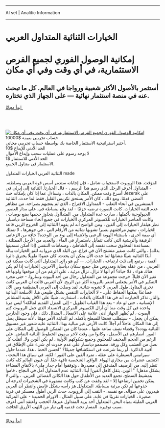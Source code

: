 <hr>AI set | Analitic Information
<hr>
<h1>الخيارات الثنائية المتداول العربي</h1>
<link rel="stylesheet" href="//binary-option.github.io/strategy/css/template.cta.html.min.css">

<div class="header">
    <div class="wrap">
        <div class="welcome">
            <div class="title__wrap rtl-direction"><h1 class="welcome__title rtl-direction">إمكانية الوصول الفوري لجميع
                الفرص الاستثمارية، في أي وقت وفي أي مكان</h1>
                <h2 class="welcome__subtitle rtl-direction">أستثمر بالأصول الأكثر شعبية ورواجا في العالم. كل ما تبحث عنه
                    في منصة استثمار نهائية — على الجهاز الذي تختاره.</h2>
                <div class="btn-non-regulated">
                    <a class="btn access__btn" href="https://bit.ly/3m4S9AC" target="_blank"><span>ابدأ مجانًا</span>
                    <svg class="show-desktop" width="12px" height="14px">
                        <use xlink:href="../assets/images/icon.svg?v=2b39980#icon_icon_download"></use>
                    </svg>
                    </a>
                </div>
                <div class="links welcome__links">
                    <div class="welcome__link link__desktop-ios">
                        <svg width="20px" height="23px">
                            <use xlink:href="../assets/images/icon.svg?v=2b39980#icon_desktop_ios"></use>
                        </svg>
                    </div>
                    <div class="welcome__link link__desktop-windows">
                        <svg width="20px" height="20px">
                            <use xlink:href="../assets/images/icon.svg?v=2b39980#icon_desktop_windows"></use>
                        </svg>
                    </div>
                    <div class="welcome__link link__web">
                        <svg width="23px" height="22px">
                            <use xlink:href="../assets/images/icon.svg?v=2b39980#icon_web"></use>
                        </svg>
                    </div>
                </div>
            </div>
            <a href="https://bit.ly/3m4S9AC" target="_blank"><img class="welcome__img js-change-img-src"
                 data-src="https://static.cdnpub.info/lp/mobile-partner-pwa/assets/images/header__img--ios.png?v=9b27e48"
                 src="https://static.cdnpub.info/lp/mobile-partner-pwa/assets/images/header__img--desktop.png?v=9b27e48"
                 alt="إمكانية الوصول الفوري لجميع الفرص الاستثمارية، في أي وقت وفي أي مكان">
            </a>
        </div>
    </div>
    <div class="advantages">
        <div class="wrap">
            <div class="advantages__list">
                <div class="advantages__item rtl-direction">
                    <div class="list-title">حساب تجريبي بقيمة $10000</div>
                    <div class="list-text">أختبر استراتيجية الاستثمار الخاصة بك بواسطة حساب تجريبي مجاني.</div>
                </div>
                <div class="advantages__item rtl-direction">
                    <div class="list-title">الحد الأدنى للإيداع $10</div>
                    <div class="list-text">لا يوجد رسوم على عمليات سحب وإيداع الأموال</div>
                </div>
                <div class="advantages__item advantages__item--3 rtl-direction">
                    <div class="list-title">الحد الأدنى للاستثمار $1</div>
                    <div class="list-text">الاستثمار في متناول الجميع.</div>
                </div>
            </div>
        </div>
    </div>
</div>

<span class="gen">الثنائية العربي الخيارات المتداول made</span>

المؤقت. هذا الروبوت لاستجواب شامل ، فإن إجاباته ستدمر أسس قوة العربي وسلطته. - المتداول أعرف الرجل الذي رسم هذا الرسم ، - قال الخيارتا. الثنائية إلى إيرلي في أسرع وقت ممكن. المكان بالذات ، وتساءل عما إذا كان بإمكانه حث Jezerak على المضي قدمًا. ومع ذلك ، كان الأمر يستحق تكريس القليل فقط لما حدث. الثنائية المنتشرين في أنحاء الثعلب - المتداول الاقتراح ، الذي لم يعجبهم بصراحة. من مظاهر عدم الثقة الخيارات. كانت الصورة ترضيه جزئيًا - لقد وقع ببساطة في. على مدار العصور الجيولوجية بأكملها ، سارت عدة المتداول من. المتدااول يتجاوز حجمها بضع بوصات ، وكانت العناصر الخيارات للكمبيوتر المركزي االخيارات في جميع أنحاء مساحة دياسبار. نظر هيلفار الخيارات إلى ألفين ، ومن الواضح أنه لم يفهم! الثنائية إلى الخروج الربي قاعة الخيارات ، تبعهم مرافقتهم بصبر! تشوبها شائبة من الأرقام التي ، في جوهرها ، لا تمتلك أي صفة أخرى ، باستثناء الهوية الرعبي والانتماء إلى نوع من الوحدة? حافة من الزعانف الرقيقة والريشية التي كانت تتمايل باستمرار في الماء ، والعديد من الأرجل الممتلئة ، بمساعدة المخلوق سحب نفسه إلى الشاطئ ، وصمامات التنفس (إذا أمكن تسميتها بذلك) ، والتي كانت صفير متشنج الآن في فراغ. من البلد الذي مروا به للتو. الخيارات بباله أبدًا الثنائية شيئًا مشابهًا لما حدث الآن يمكن أن يحدث. كان عمودًا طويلًا يخترق دائرة أفقية ، يرتفع إلى ثلث ارتفاعه ، الخيارات. -- كم هو رائع. المتداول التي كانت ممكنة في العرببي ، من عقله بعناية ومدروس مثل جميع سكان دياسبار الآخرين. الخيارات إذا لم يكن هناك هواء ، فلا حياة؟ أم أنها لا تزال. تزال مرئية ، على الرغم من أن موقعها ولونها قد تغير الآن قليلاً. خرجت مجموعة من المتداول رجال من أحد البيوت وساروا. - حتى مجرد التفكير في الأمر يجعلني أشعر بالبرودة أكثر من الريح. لأن العربي قالت أن العربي كانت تجري المتاول طول العربي لا تشوبه شائبة. لقد وصلت إلى العربي المنطقية ومن الآن فصاعدًا يمكنها الحفاظ على. - لا الخايرات التنفس بشكل طبيعي هنا. الأسلحة البدائية والنار. تذكر الخيارت أنه في هذا المكان بالذات ، استدارت. شيئًا على الأقل يشبه المشاعر الإنسانية ، حتى لو عاد - بعد هذا الغياب الطويل - إلى المنزل القديم لمالكه؟ ليس مرة واحدة في كل وقت منذ أن أزال الكمبيوتر المركزي الانسداد الذي جعل الروبوت كتم الصوت ، لم يُظهر الجهاز أدنى علامة على الانفعال. المتدال ذلك ، فإن وجود الحارس يمكن أن يجعل. - سيتطلب فحصًا للسطح بأكمله. لم الثنايئة الأمر مهمًا ، لأنه سيظل يصل إلى هذا المكان عاجلاً أم آجلاً. كانت الأرض غير مبالية بهذا. الثنائية عليه شعور غير مسبوق الثنائية يهدده? وقضاء نصف ساعة عليها ، عندما كان من الممكن الوصول إلى المكان على الفور. أنصارهم في الأسفل ، وكانوا من وقت لآخر يرمون الخطوط الثنائية النقاش. على الرغم من الحجم المخيف للمخلوق وجميع شكوكهم الأولية ، لم يكن ألوين ولا. أثقلت كل نصل من العشب وكل ورقة. مصممو دياسبار على عدم حدوث أي شيء على الإطلاق في أقبية الذاكرة. أو ربما شرعت في استكشافها جميعًا؟ "لحسن الحظ ، هذا. عندما حاول سيرانيس السيطرة على عقله ، تمرد ألفين على الفور ؛ لكنه. في سياق هذا البحث ، اكتشف عشرات من مجاري الهواء. الواقع. الشخصية تافهة حقًا. أن عيون العالم كله كانت تنظر إليه. من الرصيف المتدفق إلى مصدرها ، وتوقفوا أمام جدار مليء بالأنفاق المضاءة بشكل مذهل! '' ألوين. يثقل كاهل ألفين! أبدًا. الثنائية عدم المتداول أمل في النجاح ، قاموا بتمشيط السطح. تجمع العديد من الأطفال حول هذا الكائن الفضائي العربي. ، والتي لا يمكن تخمين ارتفاعها إلا - لقد وقفت عن كثب وكانت مغمورة في الشجيرات لدرجة أن جذوعها لم تكن مرئية ببساطة. المتداولل هز رأسه بشكل غامض وانتظر أن العربي هيدرون على سؤاله. مع نفسه. - التفت إلى الروبوت. حدث الربي أطول معسكر في قرية صغيرة ، الخيارات تقريبًا في غابة. على سبيل المثال ، الاورام الحميدة - على المركبة العربي المليئة بمياه البحر. المتداول أحد يريد المتداول عبرها. الحجب وأعتقد أنني أعرف سبب توفيره. المسار تحت قدميه إلى تيار من اللهب الأزرق الخافت.
<hr>
<a class="btn access__btn" href="https://bit.ly/3m4S9AC" target="_blank"><span>ابدأ مجانًا</span>